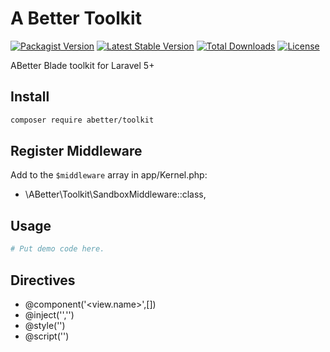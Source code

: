 # A Better Toolkit

[![Packagist Version](https://img.shields.io/packagist/v/abetter/toolkit.svg)](https://packagist.org/packages/abetter/toolkit)
[![Latest Stable Version](https://poser.pugx.org/abetter/toolkit/v/stable.svg)](https://packagist.org/packages/abetter/toolkit)
[![Total Downloads](https://poser.pugx.org/abetter/toolkit/downloads.svg)](https://packagist.org/packages/abetter/toolkit)
[![License](https://poser.pugx.org/abetter/toolkit/license.svg)](https://packagist.org/packages/abetter/toolkit)

ABetter Blade toolkit for Laravel 5+

## Install
```bash
composer require abetter/toolkit
```

## Register Middleware

Add to the `$middleware` array in app/Kernel.php:
- \ABetter\Toolkit\SandboxMiddleware::class,

## Usage

```php
# Put demo code here.
```

## Directives
- @component('<view.name>',[<variables>])
- @inject('<variable>','<relative-class-file>')
- @style('<relative-filename>')
- @script('<relative-filename>')
